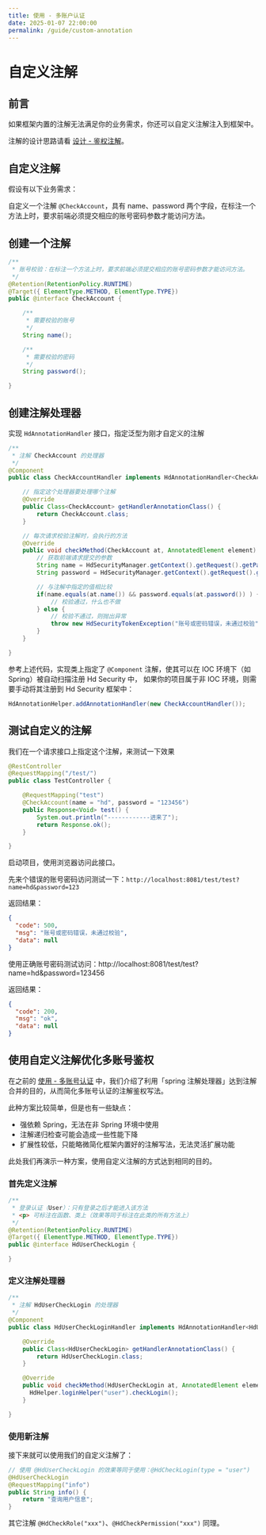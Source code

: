```yaml
---
title: 使用 - 多账户认证
date: 2025-01-07 22:00:00
permalink: /guide/custom-annotation
---
```


# 自定义注解

## 前言

如果框架内置的注解无法满足你的业务需求，你还可以自定义注解注入到框架中。

注解的设计思路请看 [设计 - 鉴权注解](/design/auth-annotation)。

## 自定义注解

假设有以下业务需求：

自定义一个注解 `@CheckAccount`，具有 name、password 两个字段，在标注一个方法上时，要求前端必须提交相应的账号密码参数才能访问方法。

## 创建一个注解

```java
/**
 * 账号校验：在标注一个方法上时，要求前端必须提交相应的账号密码参数才能访问方法。
 */
@Retention(RetentionPolicy.RUNTIME)
@Target({ ElementType.METHOD, ElementType.TYPE})
public @interface CheckAccount {

    /**
     * 需要校验的账号
     */
    String name();

    /**
     * 需要校验的密码
     */
    String password();

}
```

## 创建注解处理器

实现 `HdAnnotationHandler` 接口，指定泛型为刚才自定义的注解

```java
/**
 * 注解 CheckAccount 的处理器
 */
@Component
public class CheckAccountHandler implements HdAnnotationHandler<CheckAccount> {

    // 指定这个处理器要处理哪个注解
    @Override
    public Class<CheckAccount> getHandlerAnnotationClass() {
        return CheckAccount.class;
    }

    // 每次请求校验注解时，会执行的方法
    @Override
    public void checkMethod(CheckAccount at, AnnotatedElement element) {
        // 获取前端请求提交的参数
        String name = HdSecurityManager.getContext().getRequest().getParam("name");
        String password = HdSecurityManager.getContext().getRequest().getParam("password");

        // 与注解中指定的值相比较
        if(name.equals(at.name()) && password.equals(at.password()) ) {
            // 校验通过，什么也不做
        } else {
            // 校验不通过，则抛出异常
            throw new HdSecurityTokenException("账号或密码错误，未通过校验");
        }
    }

}
```

参考上述代码，实现类上指定了 `@Component` 注解，使其可以在 IOC 环境下（如 Spring）被自动扫描注册 Hd Security 中， 如果你的项目属于非 IOC 环境，则需要手动将其注册到 Hd Security 框架中：

```java
HdAnnotationHelper.addAnnotationHandler(new CheckAccountHandler());
```

## 测试自定义的注解

我们在一个请求接口上指定这个注解，来测试一下效果

```java
@RestController
@RequestMapping("/test/")
public class TestController {

    @RequestMapping("test")
    @CheckAccount(name = "hd", password = "123456")
    public Response<Void> test() {
        System.out.println("------------进来了");
        return Response.ok();
    }

}
```

启动项目，使用浏览器访问此接口。

先来个错误的账号密码访问测试一下：`http://localhost:8081/test/test?name=hd&password=123`

返回结果：

```json
{
  "code": 500,
  "msg": "账号或密码错误，未通过校验",
  "data": null
}
```

使用正确账号密码测试访问：http://localhost:8081/test/test?name=hd&password=123456

返回结果：

```json
{
  "code": 200,
  "msg": "ok",
  "data": null
}
```

## 使用自定义注解优化多账号鉴权

在之前的 [使用 - 多账号认证](/guide/account-type) 中，我们介绍了利用「spring 注解处理器」达到注解合并的目的，从而简化多账号认证的注解鉴权写法。

此种方案比较简单，但是也有一些缺点：

- 强依赖 Spring，无法在非 Spring 环境中使用
- 注解递归检查可能会造成一些性能下降
- 扩展性较低，只能略微简化框架内置好的注解写法，无法灵活扩展功能

此处我们再演示一种方案，使用自定义注解的方式达到相同的目的。

### 首先定义注解

```java
/**
 * 登录认证（User）：只有登录之后才能进入该方法
 * <p> 可标注在函数、类上（效果等同于标注在此类的所有方法上）
 */
@Retention(RetentionPolicy.RUNTIME)
@Target({ ElementType.METHOD, ElementType.TYPE})
public @interface HdUserCheckLogin {

}
```

### 定义注解处理器

```java
/**
 * 注解 HdUserCheckLogin 的处理器
 */
@Component
public class HdUserCheckLoginHandler implements HdAnnotationHandler<HdUserCheckLogin> {

    @Override
    public Class<HdUserCheckLogin> getHandlerAnnotationClass() {
        return HdUserCheckLogin.class;
    }

    @Override
    public void checkMethod(HdUserCheckLogin at, AnnotatedElement element) {
      HdHelper.loginHelper("user").checkLogin();
    }

}
```

### 使用新注解

接下来就可以使用我们的自定义注解了：

```java
// 使用 @HdUserCheckLogin 的效果等同于使用：@HdCheckLogin(type = "user")
@HdUserCheckLogin
@RequestMapping("info")
public String info() {
    return "查询用户信息";
}
```

其它注解 `@HdCheckRole("xxx")`、`@HdCheckPermission("xxx")` 同理。
